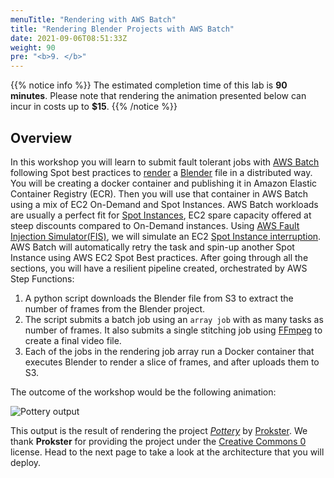 ```yaml
---
menuTitle: "Rendering with AWS Batch"
title: "Rendering Blender Projects with AWS Batch"
date: 2021-09-06T08:51:33Z
weight: 90
pre: "<b>9. </b>"
---
```


{{% notice info %}}
The estimated completion time of this lab is **90 minutes**. Please note that rendering the animation presented below can incur in costs up to **$15**.
{{% /notice %}}
## Overview

In this workshop you will learn to submit fault tolerant jobs with [AWS Batch](https://aws.amazon.com/batch/) following Spot best practices to [render](https://en.wikipedia.org/wiki/Rendering_(computer_graphics)) a [Blender](https://www.blender.org/) file in a distributed way. You will be creating a docker container and publishing it in Amazon Elastic Container Registry (ECR). Then you will use that container in AWS Batch using a mix of EC2 On-Demand and Spot Instances. AWS Batch workloads are usually a perfect fit for [Spot Instances](https://docs.aws.amazon.com/AWSEC2/latest/UserGuide/using-spot-instances.html), EC2 spare capacity offered at steep discounts compared to On-Demand instances. Using [AWS Fault Injection Simulator(FIS)](https://aws.amazon.com/fis/), we will simulate an EC2 [Spot Instance interruption](https://docs.aws.amazon.com/AWSEC2/latest/UserGuide/spot-interruptions.html). AWS Batch will automatically retry the task and spin-up another Spot Instance using AWS EC2 Spot Best practices. After going through all the sections, you will have a resilient pipeline created, orchestrated by AWS Step Functions:

1. A python script downloads the Blender file from S3 to extract the number of frames from the Blender project.
2. The script submits a batch job using an `array job` with as many tasks as number of frames. It also submits a single stitching job using [FFmpeg](https://ffmpeg.org/) to create a final video file.
3. Each of the jobs in the rendering job array run a Docker container that executes Blender to render a slice of frames, and after uploads them to S3.

The outcome of the workshop would be the following animation:

![Pottery output](/images/rendering-with-batch/animation_example.gif)

This output is the result of rendering the project *[Pottery](https://blendswap.com/blend/28661)* by [Prokster](https://blendswap.com/profile/1012752). We thank **Prokster** for providing the project under the [Creative Commons 0](https://creativecommons.org/share-your-work/public-domain/cc0/) license. Head to the next page to take a look at the architecture that you will deploy.
